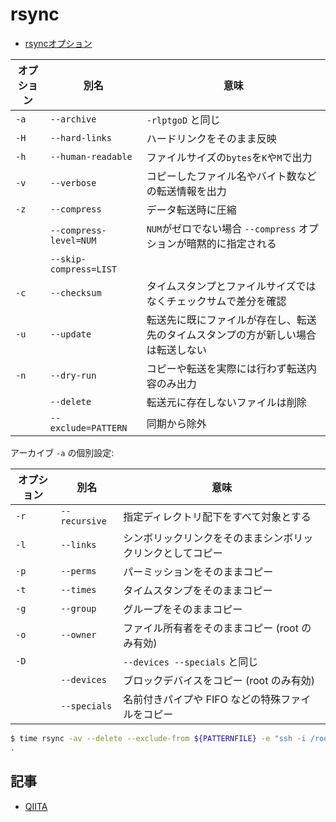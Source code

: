 # rsync

- [rsyncオプション](http://qiita.com/bezeklik/items/22e791df7187958d76c1)


| オプション | 別名          | 意味 |
|------|--------------------|------------------|
| `-a` | `--archive`        | `-rlptgoD` と同じ |
| `-H` | `--hard-links`     | ハードリンクをそのまま反映 |
| `-h` | `--human-readable` | ファイルサイズの`bytes`を`K`や`M`で出力 |
| `-v` | `--verbose`        | コピーしたファイル名やバイト数などの転送情報を出力 |
| `-z` | `--compress`       | データ転送時に圧縮 |
|      | `--compress-level=NUM` | `NUM`がゼロでない場合 `--compress` オプションが暗黙的に指定される |
|      | `--skip-compress=LIST` |  |
| `-c` | `--checksum`       | タイムスタンプとファイルサイズではなくチェックサムで差分を確認 |
| `-u` | `--update`         | 転送先に既にファイルが存在し、転送先のタイムスタンプの方が新しい場合は転送しない |
| `-n` | `--dry-run`        | コピーや転送を実際には行わず転送内容のみ出力 |
|      | `--delete`         | 転送元に存在しないファイルは削除 |
|      | `--exclude=PATTERN` | 同期から除外 |

アーカイブ `-a` の個別設定:

| オプション | 別名          | 意味 |
|------|--------------------|------------------|
| `-r` | `--recursive`      | 指定ディレクトリ配下をすべて対象とする |
| `-l` | `--links`          | シンボリックリンクをそのままシンボリックリンクとしてコピー |
| `-p` | `--perms`          | パーミッションをそのままコピー |
| `-t` | `--times`          | タイムスタンプをそのままコピー |
| `-g` | `--group`          | グループをそのままコピー |
| `-o` | `--owner`          | ファイル所有者をそのままコピー (root のみ有効) |
| `-D` |                    | `--devices --specials` と同じ |
|      | `--devices`        | ブロックデバイスをコピー (root のみ有効) |
|      | `--specials`       | 名前付きパイプや FIFO などの特殊ファイルをコピー |

~~~bash 
$ time rsync -av --delete --exclude-from ${PATTERNFILE} -e "ssh -i /root/.ssh/id_rsync" ${SOURCEDIR} ${DESTDIR} 2>&1 | tee -a ${LOGFILE}
.
~~~

## 記事

- [QIITA](https://qiita.com/search?q=rsync)
